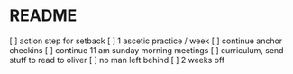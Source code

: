 # README

[ ] action step for setback
[ ] 1 ascetic practice / week
[ ] continue anchor checkins
[ ] continue 11 am sunday morning meetings
[ ] curriculum, send stuff to read to oliver
[ ] no man left behind
[ ] 2 weeks off

